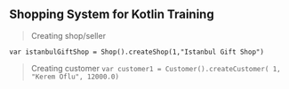 ## Shopping System for Kotlin Training

> Creating shop/seller

  `var istanbulGiftShop = Shop().createShop(1,"Istanbul Gift Shop")`

> Creating customer
    `var customer1 = Customer().createCustomer(
            1,
            "Kerem Oflu",
            12000.0)`
